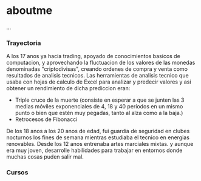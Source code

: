 # aboutme

...

### Trayectoria 
A los 17 anos ya hacia trading, apoyado de conocimientos basicos de computacion, y aprovechando la fluctuacion de los valores de las monedas denominadas "criptodivisas", creando ordenes de compra y venta como resultados de analisis tecnicos.
Las herramientas de analisis tecnico que usaba con hojas de calculo de Excel para analizar y predecir valores y asi obtener un rendimiento de dicha prediccion eran:
- Triple cruce de la muerte (consiste en esperar a que se junten las 3 medias móviles exponenciales de 4, 18 y 40 períodos en un mismo punto o bien que estén muy pegadas, tanto al alza como a la baja.)
- Retrocesos de Fibonacci

De los 18 anos a los 20 anos de edad, fui guardia de seguridad en clubes nocturnos los fines de semana mientras estudiaba el tecnico en energias renovables. Desde los 12 anos entrenaba artes marciales mixtas. y aunque era muy joven, desarrolle habilidades para trabajar en entornos donde muchas cosas puden salir mal.


### Cursos

